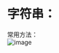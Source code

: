 # 字符串：  
常用方法：  
![image](https://github.com/user-attachments/assets/0efa5fbc-5181-4c1f-ac8f-5247c5e8e7a9)  
